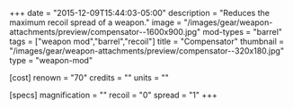 +++
date = "2015-12-09T15:44:03-05:00"
description = "Reduces the maximum recoil spread of a weapon."
image = "/images/gear/weapon-attachments/preview/compensator--1600x900.jpg"
mod-types = "barrel"
tags = ["weapon mod","barrel","recoil"]
title = "Compensator"
thumbnail = "/images/gear/weapon-attachments/preview/compensator--320x180.jpg"
type = "weapon-mod"

[cost]
  renown = "70"
  credits = ""
  units = ""

[specs]
  magnification = ""
  recoil = "0"
  spread = "1"
+++
